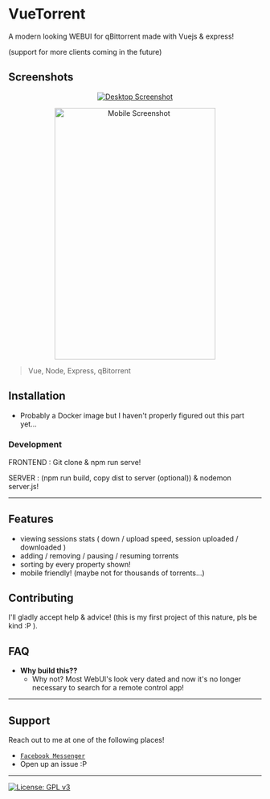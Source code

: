 # VueTorrent

 A modern looking WEBUI for qBittorrent made with Vuejs & express!
 
 (support for more clients coming in the future)
 
 ## Screenshots
 
 <p align="center">
    <a href="https://i.imgur.com/vPBcrK4.png"><img src="https://i.imgur.com/vPBcrK4.png" title="Desktop" alt="Desktop Screenshot" ></a>
</p>
 
 <p align="center">
    <a href="https://i.imgur.com/SUOEyy9.png"><img src="https://i.imgur.com/SUOEyy9.png" title="Mobile" alt="Mobile Screenshot" width="320" height="500"></a>
</p>


> Vue, Node, Express, qBitorrent

## Installation

- Probably a Docker image but I haven't properly figured out this part yet... 

### Development

FRONTEND : Git clone & npm run serve!

SERVER   : (npm run build, copy dist to server (optional)) & nodemon server.js!

---

## Features
- viewing sessions stats ( down / upload speed, session uploaded / downloaded )
- adding / removing / pausing / resuming torrents
- sorting by every property shown!
- mobile friendly! (maybe not for thousands of torrents...)

## Contributing

I'll gladly accept help & advice! (this is my first project of this nature, pls be kind :P ).

## FAQ

- **Why build this??**
    - Why not? Most WebUI's look very dated and now it's no longer necessary to search for a remote control app!

---

## Support

Reach out to me at one of the following places!

- <a href="https://m.me/WijnsDaan" target="_blank">`Facebook Messenger`</a>
- Open up an issue :P

---

[![License: GPL v3](https://img.shields.io/badge/License-GPLv3-blue.svg)](https://www.gnu.org/licenses/gpl-3.0)
